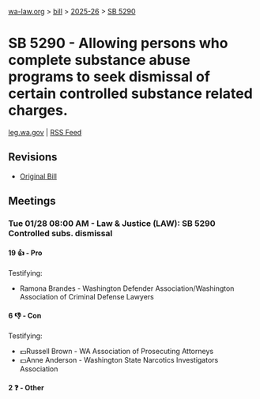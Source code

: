[wa-law.org](/) > [bill](/bill/) > [2025-26](/bill/2025-26/) > [SB 5290](/bill/2025-26/sb/5290/)

# SB 5290 - Allowing persons who complete substance abuse programs to seek dismissal of certain controlled substance related charges.
[leg.wa.gov](https://app.leg.wa.gov/billsummary?BillNumber=5290&Year=2025&Initiative=false) | [RSS Feed](./rss.xml)

## Revisions
* [Original Bill](1/)

## Meetings
### Tue 01/28 08:00 AM - Law & Justice (LAW): SB 5290 Controlled subs. dismissal
#### 19 👍 - Pro
Testifying:
* Ramona Brandes - Washington Defender Association/Washington Association of Criminal Defense Lawyers

#### 6 👎 - Con
Testifying:
* 💵Russell Brown - WA Association of Prosecuting Attorneys
* 💵Anne Anderson - Washington State Narcotics Investigators Association

#### 2 ❓ - Other
